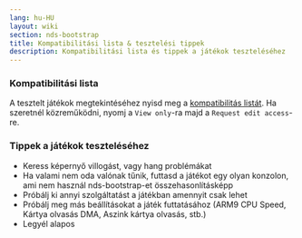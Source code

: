 ```yaml
---
lang: hu-HU
layout: wiki
section: nds-bootstrap
title: Kompatibilitási lista & tesztelési tippek
description: Kompatibilitási lista és tippek a játékok teszteléséhez
---
```


### Kompatibilitási lista
A tesztelt játékok megtekintéséhez nyisd meg a [kompatibilitás listát](https://docs.google.com/spreadsheets/d/1LRTkXOUXraTMjg1eedz_f7b5jiuyMv2x6e_jY_nyHSc/). Ha szeretnél közreműködni, nyomj a `View only`-ra majd a `Request edit access`-re.

### Tippek a játékok teszteléséhez
- Keress képernyő villogást, vagy hang problémákat
- Ha valami nem oda valónak tűnik, futtasd a játékot egy olyan konzolon, ami nem használ nds-bootstrap-et összehasonlításképp
- Próbálj ki annyi szolgáltatást a játékban amennyit csak lehet
- Próbálj meg más beállításokat a játék futtatásához (ARM9 CPU Speed, Kártya olvasás DMA, Aszink kártya olvasás, stb.)
- Legyél alapos
